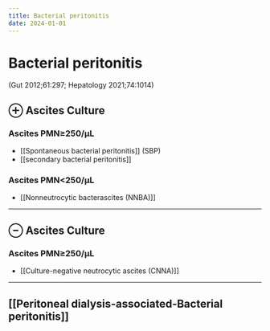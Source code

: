 ```yaml
---
title: Bacterial peritonitis
date: 2024-01-01
---
```


# Bacterial peritonitis

(Gut 2012;61:297; Hepatology 2021;74:1014)

## ⊕ Ascites Culture

### Ascites PMN≥250/µL

- [[Spontaneous bacterial peritonitis]] (SBP)
- [[secondary bacterial peritonitis]]

### Ascites PMN<250/µL

- [[Nonneutrocytic bacterascites (NNBA)]]

---

## ⊖ Ascites Culture

### Ascites PMN≥250/µL

- [[Culture-negative neutrocytic ascites (CNNA)]]

---

## [[Peritoneal dialysis-associated-Bacterial peritonitis]]

